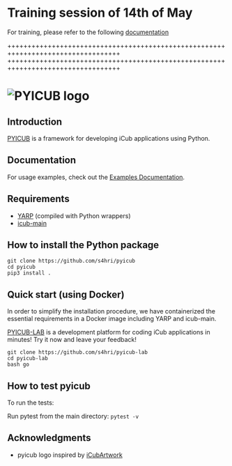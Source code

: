 # Training session of 14th of May

For training, please refer to the following [documentation](./training.md)

++++++++++++++++++++++++++++++++++++++++++++++++++++++++++++++++++++++++++++++++++
++++++++++++++++++++++++++++++++++++++++++++++++++++++++++++++++++++++++++++++++++

![PYICUB logo](media/pyicub-logo.png?raw=true)
====

Introduction
-------------
[PYICUB](https://github.com/s4hri/pyicub) is a framework for developing iCub applications using Python.


Documentation
--------------
For usage examples, check out the [Examples Documentation](https://s4hri.github.io/pyicub/).

Requirements
-------------
- [YARP](https://github.com/robotology/yarp) (compiled with Python wrappers)
- [icub-main](https://github.com/robotology/icub-main)


How to install the Python package
-------------
```
git clone https://github.com/s4hri/pyicub
cd pyicub
pip3 install .
```

Quick start (using Docker)
-------------
In order to simplify the installation procedure, we have containerized the
essential requirements in a Docker image including YARP and icub-main.

[PYICUB-LAB](https://github.com/s4hri/pyicub-lab) is a development platform
for coding iCub applications in minutes! Try it now and leave your feedback!

```
git clone https://github.com/s4hri/pyicub-lab
cd pyicub-lab
bash go
```

How to test pyicub
-------------

To run the tests:

Run pytest from the main directory:
    ```
    pytest -v
    ```


Acknowledgments
-------------

- pyicub logo inspired by [iCubArtwork](https://github.com/alecive/iCubArtwork)
